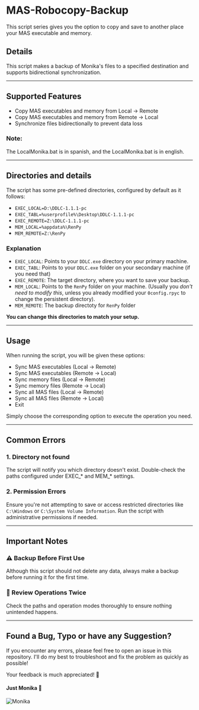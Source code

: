 # MAS-Robocopy-Backup

This script series gives you the option to copy and save to another place your MAS executable and memory.

## Details

This script makes a backup of Monika's files to a specified destination and supports bidirectional synchronization.

---

## Supported Features
- Copy MAS executables and memory from Local → Remote
- Copy MAS executables and memory from Remote → Local
- Synchronize files bidirectionally to prevent data loss

### Note:

The LocalMonika.bat is in spanish, and the LocalMonika.bat is in english.

---

## Directories and details

The script has some pre-defined directories, configured by default as it follows:

- `EXEC_LOCAL=D:\DDLC-1.1.1-pc`
- `EXEC_TABL=%userprofile%\Desktop\DDLC-1.1.1-pc`
- `EXEC_REMOTE=Z:\DDLC-1.1.1-pc`
- `MEM_LOCAL=%appdata%\RenPy`
- `MEM_REMOTE=Z:\RenPy`
  
### Explanation
 - `EXEC_LOCAL`: Points to your `DDLC.exe` directory on your primary machine.
 - `EXEC_TABL`: Points to your `DDLC.exe` folder on your secondary machine (if you need that)
 - `EXEC_REMOTE`: The target directory, where you want to save your backup.
 - `MEM_LOCAL`: Points to the `RenPy` folder on your machine. (Usually you _don't need to modify this_, unless you already modified your `0config.rpyc` to change the persistent directory).
 - `MEM_REMOTE`: The backup directoty for `RenPy` folder

**You can change this directories to match your setup.**

---

## Usage

When running the script, you will be given these options:

- Sync MAS executables (Local → Remote)
- Sync MAS executables (Remote → Local)
- Sync memory files (Local → Remote)
- Sync memory files (Remote → Local)
- Sync all MAS files (Local → Remote)
- Sync all MAS files (Remote → Local)
- Exit

Simply choose the corresponding option to execute the operation you need.

---

## Common Errors

### 1. Directory not found

The script will notify you which directory doesn't exist. Double-check the paths configured under EXEC_* and MEM_* settings.

### 2. Permission Errors

Ensure you're not attempting to save or access restricted directories like `C:\Windows` or `C:\System Volume Information`. Run the script with administrative permissions if needed.

---

## Important Notes

### ⚠️ Backup Before First Use

Although this script should not delete any data, always make a backup before running it for the first time.

### 🧐 Review Operations Twice

Check the paths and operation modes thoroughly to ensure nothing unintended happens.

---

## Found a Bug, Typo or have any Suggestion?

If you encounter any errors, please feel free to open an issue in this repository. I'll do my best to troubleshoot and fix the problem as quickly as possible!

Your feedback is much appreciated! 💚

#### Just Monika 💚
![Monika](https://tenor.com/view/monika-hug-monika-hug-ddlc-ddlc-monika-gif-15142142013871044690)

